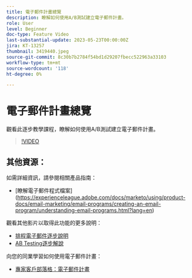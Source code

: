 ```yaml
---
title: 電子郵件計畫總覽
description: 瞭解如何使用A/B測試建立電子郵件計畫。
role: User
level: Beginner
doc-type: Feature Video
last-substantial-update: 2023-05-23T00:00:00Z
jira: KT-13257
thumbnail: 3419440.jpeg
source-git-commit: 8c30b7b2784f54bd1d29207fbecc522963a33103
workflow-type: tm+mt
source-wordcount: '118'
ht-degree: 0%

---
```



# 電子郵件計畫總覽

觀看此逐步教學課程，瞭解如何使用A/B測試建立電子郵件計畫。

>[!VIDEO](https://video.tv.adobe.com/v/3419440/?learn=on)


## 其他資源：

如需詳細資訊，請參閱相關產品指南：
* [瞭解電子郵件程式檔案] (https://experienceleague.adobe.com/docs/marketo/using/product-docs/email-marketing/email-programs/creating-an-email-program/understanding-email-programs.html?lang=en)

觀看其他影片以取得此功能的更多說明：
* [排程電子郵件逐步說明](https://experienceleague.adobe.com/docs/marketo-learn/tutorials/email-marketing/scheduled-email-watch.html?lang=en)
* [AB Testing逐步解說](https://experienceleague.adobe.com/docs/marketo-learn/tutorials/email-marketing/ab-testing-watch.html?lang=en)

向您的同業學習如何使用電子郵件計畫：
* [專家客戶部落格：電子郵件計畫](https://nation.marketo.com/t5/product-blogs/marketo-success-series-email-programs/ba-p/304968)
